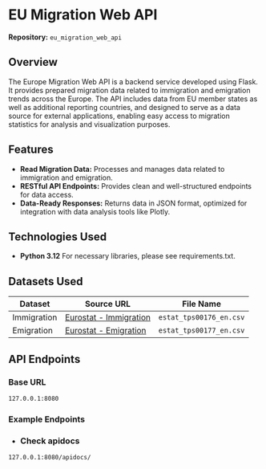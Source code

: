 # EU Migration Web API
**Repository:** `eu_migration_web_api`

## Overview

The Europe Migration Web API is a backend service developed using Flask. It provides prepared migration data related to immigration and emigration trends across the Europe. The API includes data from EU member states as well as additional reporting countries, and designed to serve as a data source for external applications, enabling easy access to migration statistics for analysis and visualization purposes.

## Features

- **Read Migration Data:** Processes and manages data related to immigration and emigration.
- **RESTful API Endpoints:** Provides clean and well-structured endpoints for data access.
- **Data-Ready Responses:** Returns data in JSON format, optimized for integration with data analysis tools like Plotly.

## Technologies Used

- **Python 3.12**
For necessary libraries, please see requirements.txt.

## Datasets Used

| Dataset       | Source URL                                                                                     | File Name                   |
| ------------- | --------------------------------------------------------------------------------------------- | --------------------------- |
| Immigration   | [Eurostat - Immigration](https://ec.europa.eu/eurostat/databrowser/product/page/tps00176)     | `estat_tps00176_en.csv`     |
| Emigration    | [Eurostat - Emigration](https://ec.europa.eu/eurostat/databrowser/product/page/tps00177)      | `estat_tps00177_en.csv`     |

## API Endpoints

### Base URL

```sh
127.0.0.1:8080
```
### Example Endpoints

- ### Check apidocs 

```sh
127.0.0.1:8080/apidocs/
```